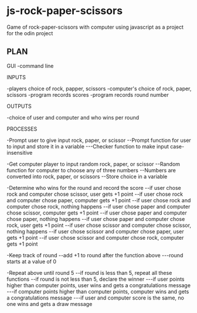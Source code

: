 # js-rock-paper-scissors
Game of rock-paper-scissors with computer using javascript as a project for the odin project


PLAN
-------------
GUI
-command line

INPUTS

-players choice of rock, papper, scissors
-computer's choice of rock, paper, scissors
-program records scores
-program records round number

OUTPUTS

-choice of user and computer and who wins per round

PROCESSES

-Prompt user to give input rock, paper, or scissor
--Prompt function for user to input and store it in a variable
 ---Checker function to make input case-insensitive
 
-Get computer player to input random  rock, paper, or scissor
--Random function for computer to choose any of three numbers
--Numbers are converted into rock, paper, or scissors
--Store choice in a variable

-Determine who wins for the round and record the score
--if user chose rock and computer chose scissor, user gets +1 point
--if user chose rock and computer chose paper, computer gets +1 point
--if user chose rock and computer chose rock, nothing happens
--if user chose paper and computer chose scissor, computer gets +1 point
--if user chose paper and computer chose paper, nothing happens
--if user chose paper and computer chose rock, user gets +1 point
--if user chose scissor and computer chose scissor, nothing happens
--if user chose scissor and computer chose paper, user gets +1 point
--if user chose scissor and computer chose rock, computer gets +1 point

-Keep track of round
--add +1 to round after the function above
---round starts at a value of 0

-Repeat above until round 5
--if round is less than 5, repeat all these functions
--if round is not less than 5, declare the winner
---if user points higher than computer points, user wins and gets a congratulations message
---if computer points higher than computer points, computer wins and gets a congratulations message
---if user and computer score is the same, no one wins and gets a draw message


